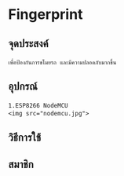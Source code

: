 # Fingerprint
## จุดประสงค์
    เพื่อป้องกันการขโมยรถ และมีความปลอดภับมากขึ้น
## อุปกรณ์
    1.ESP8266 NodeMCU
    <img src="nodemcu.jpg">
## วิธีการใช้
## สมาชิก
